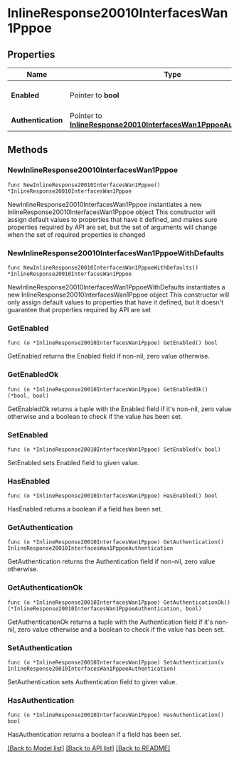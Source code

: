 # InlineResponse20010InterfacesWan1Pppoe

## Properties

Name | Type | Description | Notes
------------ | ------------- | ------------- | -------------
**Enabled** | Pointer to **bool** | Whether PPPoE is enabled. | [optional] 
**Authentication** | Pointer to [**InlineResponse20010InterfacesWan1PppoeAuthentication**](InlineResponse20010InterfacesWan1PppoeAuthentication.md) |  | [optional] 

## Methods

### NewInlineResponse20010InterfacesWan1Pppoe

`func NewInlineResponse20010InterfacesWan1Pppoe() *InlineResponse20010InterfacesWan1Pppoe`

NewInlineResponse20010InterfacesWan1Pppoe instantiates a new InlineResponse20010InterfacesWan1Pppoe object
This constructor will assign default values to properties that have it defined,
and makes sure properties required by API are set, but the set of arguments
will change when the set of required properties is changed

### NewInlineResponse20010InterfacesWan1PppoeWithDefaults

`func NewInlineResponse20010InterfacesWan1PppoeWithDefaults() *InlineResponse20010InterfacesWan1Pppoe`

NewInlineResponse20010InterfacesWan1PppoeWithDefaults instantiates a new InlineResponse20010InterfacesWan1Pppoe object
This constructor will only assign default values to properties that have it defined,
but it doesn't guarantee that properties required by API are set

### GetEnabled

`func (o *InlineResponse20010InterfacesWan1Pppoe) GetEnabled() bool`

GetEnabled returns the Enabled field if non-nil, zero value otherwise.

### GetEnabledOk

`func (o *InlineResponse20010InterfacesWan1Pppoe) GetEnabledOk() (*bool, bool)`

GetEnabledOk returns a tuple with the Enabled field if it's non-nil, zero value otherwise
and a boolean to check if the value has been set.

### SetEnabled

`func (o *InlineResponse20010InterfacesWan1Pppoe) SetEnabled(v bool)`

SetEnabled sets Enabled field to given value.

### HasEnabled

`func (o *InlineResponse20010InterfacesWan1Pppoe) HasEnabled() bool`

HasEnabled returns a boolean if a field has been set.

### GetAuthentication

`func (o *InlineResponse20010InterfacesWan1Pppoe) GetAuthentication() InlineResponse20010InterfacesWan1PppoeAuthentication`

GetAuthentication returns the Authentication field if non-nil, zero value otherwise.

### GetAuthenticationOk

`func (o *InlineResponse20010InterfacesWan1Pppoe) GetAuthenticationOk() (*InlineResponse20010InterfacesWan1PppoeAuthentication, bool)`

GetAuthenticationOk returns a tuple with the Authentication field if it's non-nil, zero value otherwise
and a boolean to check if the value has been set.

### SetAuthentication

`func (o *InlineResponse20010InterfacesWan1Pppoe) SetAuthentication(v InlineResponse20010InterfacesWan1PppoeAuthentication)`

SetAuthentication sets Authentication field to given value.

### HasAuthentication

`func (o *InlineResponse20010InterfacesWan1Pppoe) HasAuthentication() bool`

HasAuthentication returns a boolean if a field has been set.


[[Back to Model list]](../README.md#documentation-for-models) [[Back to API list]](../README.md#documentation-for-api-endpoints) [[Back to README]](../README.md)


